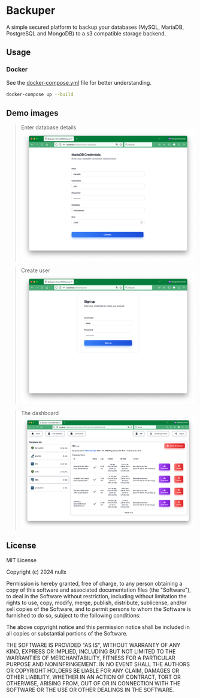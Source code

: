 # Backuper

A simple secured platform to backup your databases (MySQL, MariaDB, PostgreSQL and MongoDB) to a s3 compatible storage backend.

## Usage

### Docker

See the [docker-compose.yml](./docker-compose.yml) file for better understanding.

```bash
docker-compose up --build
```

## Demo images

> Enter database details
![DB details](./demo/db-details.png)

> Create user
![Register](./demo/register.png)

> The dashboard
![The dashboard](./demo/dash.png)


## License

MIT License

Copyright (c) 2024 nullx

Permission is hereby granted, free of charge, to any person obtaining a copy
of this software and associated documentation files (the "Software"), to deal
in the Software without restriction, including without limitation the rights
to use, copy, modify, merge, publish, distribute, sublicense, and/or sell
copies of the Software, and to permit persons to whom the Software is
furnished to do so, subject to the following conditions:

The above copyright notice and this permission notice shall be included in all
copies or substantial portions of the Software.

THE SOFTWARE IS PROVIDED "AS IS", WITHOUT WARRANTY OF ANY KIND, EXPRESS OR
IMPLIED, INCLUDING BUT NOT LIMITED TO THE WARRANTIES OF MERCHANTABILITY,
FITNESS FOR A PARTICULAR PURPOSE AND NONINFRINGEMENT. IN NO EVENT SHALL THE
AUTHORS OR COPYRIGHT HOLDERS BE LIABLE FOR ANY CLAIM, DAMAGES OR OTHER
LIABILITY, WHETHER IN AN ACTION OF CONTRACT, TORT OR OTHERWISE, ARISING FROM,
OUT OF OR IN CONNECTION WITH THE SOFTWARE OR THE USE OR OTHER DEALINGS IN THE
SOFTWARE.